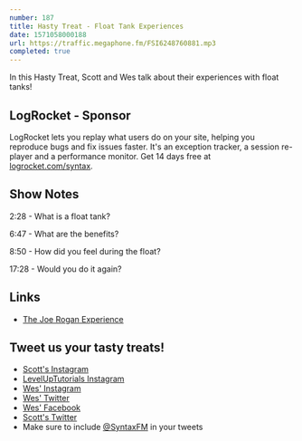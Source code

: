 ```yaml
---
number: 187
title: Hasty Treat - Float Tank Experiences
date: 1571058000188
url: https://traffic.megaphone.fm/FSI6248760881.mp3
completed: true
---
```


In this Hasty Treat, Scott and Wes talk about their experiences with float tanks!

## LogRocket - Sponsor
LogRocket lets you replay what users do on your site, helping you reproduce bugs and fix issues faster. It's an exception tracker, a session re-player and a performance monitor. Get 14 days free at [logrocket.com/syntax](https://logrocket.com/syntax).

## Show Notes
2:28 - What is a float tank?

6:47 - What are the benefits?

8:50 - How did you feel during the float?

17:28 - Would you do it again?

## Links
* [The Joe Rogan Experience](http://podcasts.joerogan.net/)

## Tweet us your tasty treats!
* [Scott's Instagram](https://www.instagram.com/stolinski/)
* [LevelUpTutorials Instagram](https://www.instagram.com/LevelUpTutorials/)
* [Wes' Instagram](https://www.instagram.com/wesbos/)
* [Wes' Twitter](https://twitter.com/wesbos)
* [Wes' Facebook](https://www.facebook.com/wesbos.developer)
* [Scott's Twitter](https://twitter.com/stolinski)
* Make sure to include [@SyntaxFM](https://twitter.com/SyntaxFM) in your tweets